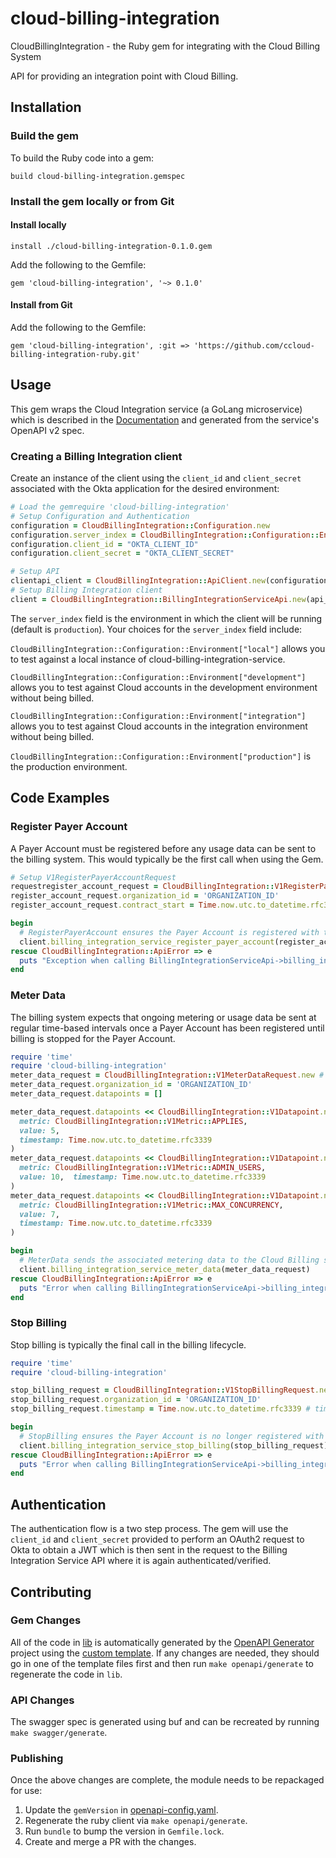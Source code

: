 # cloud-billing-integration
CloudBillingIntegration - the Ruby gem for integrating with the Cloud Billing System

API for providing an integration point with Cloud Billing.

## Installation
### Build the gem

To build the Ruby code into a gem:

```shellgem 
build cloud-billing-integration.gemspec
```

### Install the gem locally or from Git
#### Install locally

```shellgem 
install ./cloud-billing-integration-0.1.0.gem
```

Add the following to the Gemfile:

    gem 'cloud-billing-integration', '~> 0.1.0'
    
#### Install from Git

Add the following to the Gemfile:

    gem 'cloud-billing-integration', :git => 'https://github.com/ccloud-billing-integration-ruby.git'
    
## Usage
This gem wraps the Cloud Integration service (a GoLang microservice) which is described in the [Documentation](./docs) and generated from the service's OpenAPI v2 spec.

### Creating a Billing Integration client

Create an instance of the client using the `client_id` and `client_secret` associated with the Okta application for the desired environment:

```ruby
# Load the gemrequire 'cloud-billing-integration'
# Setup Configuration and Authentication
configuration = CloudBillingIntegration::Configuration.new
configuration.server_index = CloudBillingIntegration::Configuration::Environment["integration"]
configuration.client_id = "OKTA_CLIENT_ID"
configuration.client_secret = "OKTA_CLIENT_SECRET"

# Setup API 
clientapi_client = CloudBillingIntegration::ApiClient.new(configuration)
# Setup Billing Integration client
client = CloudBillingIntegration::BillingIntegrationServiceApi.new(api_client)
```

The `server_index` field is the environment in which the client will be running (default is `production`). Your choices for the `server_index` field include:

`CloudBillingIntegration::Configuration::Environment["local"]` allows you to test against a local instance of cloud-billing-integration-service.

`CloudBillingIntegration::Configuration::Environment["development"]` allows you to test against Cloud accounts in the development environment 
without being billed.

`CloudBillingIntegration::Configuration::Environment["integration"]` allows you to test against Cloud accounts in the integration environment 
without being billed.

`CloudBillingIntegration::Configuration::Environment["production"]` is the production environment.

## Code Examples

### Register Payer Account
A Payer Account must be registered before any usage data can be sent to the billing system. This would typically be the first call when using the Gem.

```ruby
# Setup V1RegisterPayerAccountRequest 
requestregister_account_request = CloudBillingIntegration::V1RegisterPayerAccountRequest.new
register_account_request.organization_id = 'ORGANIZATION_ID'
register_account_request.contract_start = Time.now.utc.to_datetime.rfc3339 # contract_start format is RFC3339 (https://www.ietf.org/rfc/rfc3339.txt)

begin  
  # RegisterPayerAccount ensures the Payer Account is registered with the Cloud Billing system.  
  client.billing_integration_service_register_payer_account(register_account_request)
rescue CloudBillingIntegration::ApiError => e  
  puts "Exception when calling BillingIntegrationServiceApi->billing_integration_service_register_payer_account: #{e}"
end
```

### Meter Data
The billing system expects that ongoing metering or usage data be sent at regular time-based intervals once a Payer Account 
has been registered until billing is stopped for the Payer Account.

```ruby
require 'time'
require 'cloud-billing-integration'
meter_data_request = CloudBillingIntegration::V1MeterDataRequest.new # V1MeterDataRequest
meter_data_request.organization_id = 'ORGANIZATION_ID'
meter_data_request.datapoints = []

meter_data_request.datapoints << CloudBillingIntegration::V1Datapoint.new(  
  metric: CloudBillingIntegration::V1Metric::APPLIES,  
  value: 5,  
  timestamp: Time.now.utc.to_datetime.rfc3339
)
meter_data_request.datapoints << CloudBillingIntegration::V1Datapoint.new(  
  metric: CloudBillingIntegration::V1Metric::ADMIN_USERS,  
  value: 10,  timestamp: Time.now.utc.to_datetime.rfc3339
)
meter_data_request.datapoints << CloudBillingIntegration::V1Datapoint.new(  
  metric: CloudBillingIntegration::V1Metric::MAX_CONCURRENCY,  
  value: 7,  
  timestamp: Time.now.utc.to_datetime.rfc3339
)

begin  
  # MeterData sends the associated metering data to the Cloud Billing system.  
  client.billing_integration_service_meter_data(meter_data_request)
rescue CloudBillingIntegration::ApiError => e  
  puts "Error when calling BillingIntegrationServiceApi->billing_integration_service_meter_data: #{e}"
end
```

### Stop Billing
Stop billing is typically the final call in the billing lifecycle. 

```ruby
require 'time'
require 'cloud-billing-integration'

stop_billing_request = CloudBillingIntegration::V1StopBillingRequest.new # V1StopBillingRequest
stop_billing_request.organization_id = 'ORGANIZATION_ID'
stop_billing_request.timestamp = Time.now.utc.to_datetime.rfc3339 # timestamp format is RFC3339 (https://www.ietf.org/rfc/rfc3339.txt)

begin  
  # StopBilling ensures the Payer Account is no longer registered with the Cloud Billing system.  
  client.billing_integration_service_stop_billing(stop_billing_request)
rescue CloudBillingIntegration::ApiError => e  
  puts "Error when calling BillingIntegrationServiceApi->billing_integration_service_stop_billing: #{e}"
end
```

## Authentication
The authentication flow is a two step process. The gem will use the `client_id` and `client_secret` provided to perform an OAuth2 request to Okta to obtain a JWT
which is then sent in the request to the Billing Integration Service API where it is again authenticated/verified.

## Contributing

### Gem Changes
All of the code in [lib](./lib) is automatically generated by the [OpenAPI Generator](https://openapi-generator.tech) project using
the [custom template](./templates/ruby). If any changes are needed, they should go in one of the template files first and then run
`make openapi/generate` to regenerate the code in `lib`.

### API Changes
The swagger spec is generated using buf and can be recreated by running `make swagger/generate`.

### Publishing
Once the above changes are complete, the module needs to be repackaged for use:

1. Update the `gemVersion` in [openapi-config.yaml](./openapi-config.yaml).
2. Regenerate the ruby client via `make openapi/generate`.
3. Run `bundle` to bump the version in `Gemfile.lock`.
4. Create and merge a PR with the changes.
